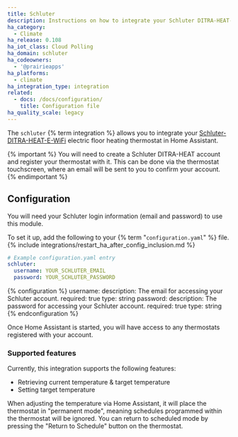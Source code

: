 ```yaml
---
title: Schluter
description: Instructions on how to integrate your Schluter DITRA-HEAT-E-WiFi thermostat into Home Assistant.
ha_category:
  - Climate
ha_release: 0.108
ha_iot_class: Cloud Polling
ha_domain: schluter
ha_codeowners:
  - '@prairieapps'
ha_platforms:
  - climate
ha_integration_type: integration
related:
  - docs: /docs/configuration/
    title: Configuration file
ha_quality_scale: legacy
---
```


The `schluter` {% term integration %} allows you to integrate your [Schluter-DITRA-HEAT-E-WiFi](https://www.schluter.com/schluter-us/en_US/ditra-heat-wifi) electric floor heating thermostat in Home Assistant.

{% important %}
You will need to create a Schluter DITRA-HEAT account and register your thermostat with it. This can be done via the thermostat touchscreen, where an email will be sent to you to confirm your account.
{% endimportant %}

## Configuration

You will need your Schluter login information (email and password) to use this module.

To set it up, add the following to your {% term "`configuration.yaml`" %} file.
{% include integrations/restart_ha_after_config_inclusion.md %}

```yaml
# Example configuration.yaml entry
schluter:
  username: YOUR_SCHLUTER_EMAIL
  password: YOUR_SCHLUTER_PASSWORD
```

{% configuration %}
username:
  description: The email for accessing your Schluter account.
  required: true
  type: string
password:
  description: The password for accessing your Schluter account.
  required: true
  type: string
{% endconfiguration %}

Once Home Assistant is started, you will have access to any thermostats registered with your account.

### Supported features

Currently, this integration supports the following features:

- Retrieving current temperature & target temperature
- Setting target temperature

When adjusting the temperature via Home Assistant, it will place the thermostat in "permanent mode", meaning schedules programmed within the thermostat will be ignored. You can return to scheduled mode by pressing the "Return to Schedule" button on the thermostat.
